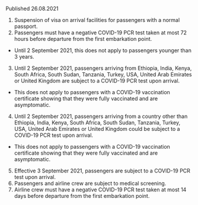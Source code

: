 Published 26.08.2021
1. Suspension of visa on arrival facilities for passengers with a normal passport.
2. Passengers must have a negative COVID-19 PCR test taken at most 72 hours before departure from the first embarkation point.
- Until 2 September 2021, this does not apply to passengers younger than 3 years.
3. Until 2 September 2021, passengers arriving from Ethiopia, India, Kenya, South Africa, South Sudan, Tanzania, Turkey, USA, United Arab Emirates or United Kingdom are subject to a COVID-19 PCR test upon arrival.
- This does not apply to passengers with a COVID-19 vaccination certificate showing that they were fully vaccinated and are asymptomatic.
4. Until 2 September 2021, passengers arriving from a country other than Ethiopia, India, Kenya, South Africa, South Sudan, Tanzania, Turkey, USA, United Arab Emirates or United Kingdom could be subject to a COVID-19 PCR test upon arrival.
 - This does not apply to passengers with a COVID-19 vaccination certificate showing that they were fully vaccinated and are asymptomatic.
5. Effective 3 September 2021, passengers are subject to a COVID-19 PCR test upon arrival.
6. Passengers and airline crew are subject to medical screening.
7. Airline crew must have a negative COVID-19 PCR test taken at most 14 days before departure from the first embarkation point.

